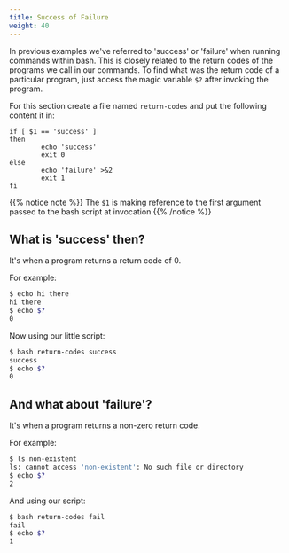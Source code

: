 ```yaml
---
title: Success of Failure
weight: 40
---
```


In previous examples we've referred to 'success' or 'failure' when running commands within bash. This is closely related to the return codes of the programs we call in our commands. To find what was the return code of a particular program, just access the magic variable `$?` after invoking the program.

For this section create a file named `return-codes` and put the following content it in:
```
if [ $1 == 'success' ]
then
        echo 'success'
        exit 0
else
        echo 'failure' >&2
        exit 1
fi
```
{{% notice note %}}
The `$1` is making reference to the first argument passed to the bash script at invocation
{{% /notice %}}

## What is 'success' then?

It's when a program returns a return code of 0.

For example:
```bash
$ echo hi there
hi there
$ echo $?
0
```

Now using our little script:
```bash
$ bash return-codes success
success
$ echo $?
0
```

## And what about 'failure'?

It's when a program returns a non-zero return code.

For example:
```bash
$ ls non-existent
ls: cannot access 'non-existent': No such file or directory
$ echo $?
2
```

And using our script:
```bash
$ bash return-codes fail
fail
$ echo $?
1
```

